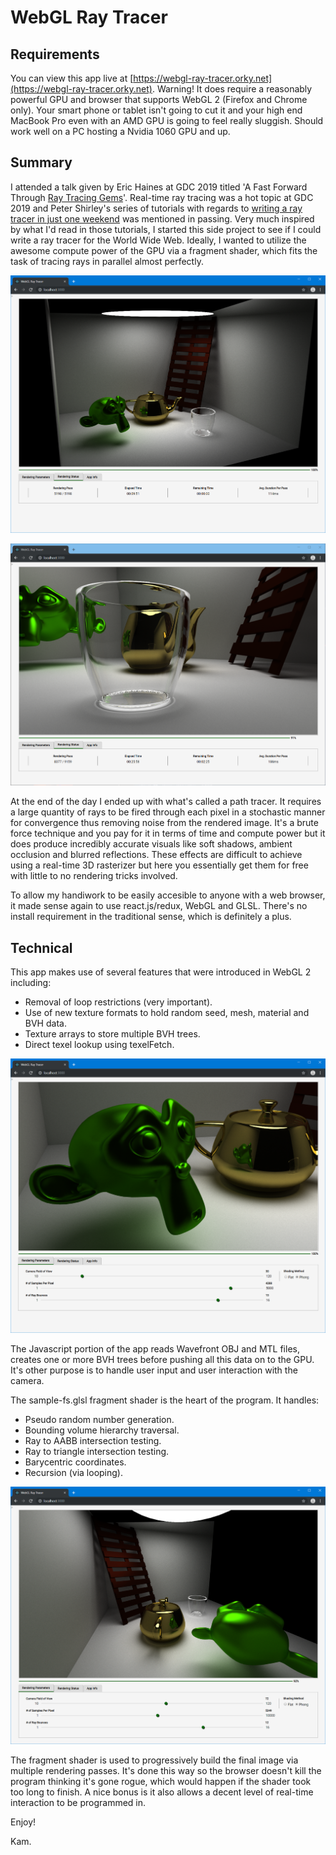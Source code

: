 # WebGL Ray Tracer

## Requirements

You can view this app live at [https://webgl-ray-tracer.orky.net](https://webgl-ray-tracer.orky.net). Warning! It does require a reasonably powerful GPU and browser that supports WebGL 2 (Firefox and Chrome only). Your smart phone or tablet isn't going to cut it and your high end MacBook Pro even with an AMD GPU is going to feel really sluggish. Should work well on a PC hosting a Nvidia 1060 GPU and up.

## Summary

I attended a talk given by Eric Haines at GDC 2019 titled 'A Fast Forward Through [Ray Tracing Gems](http://www.realtimerendering.com/raytracinggems)'. Real-time ray tracing was a hot topic at GDC 2019 and Peter Shirley's series of tutorials with regards to [writing a ray tracer in just one weekend](http://in1weekend.blogspot.com/2016/01/ray-tracing-in-one-weekend.html) was mentioned in passing. Very much inspired by what I'd read in those tutorials, I started this side project to see if I could write a ray tracer for the World Wide Web. Ideally, I wanted to utilize the awesome compute power of the GPU via a fragment shader, which fits the task of tracing rays in parallel almost perfectly.

![shot1](./screenshots/shot1.png)

![shot2](./screenshots/shot2.png)


At the end of the day I ended up with what's called a path tracer. It requires a large quantity of rays to be fired through each pixel in a stochastic manner for convergence thus removing noise from the rendered image. It's a brute force technique and you pay for it in terms of time and compute power but it does produce incredibly accurate visuals like soft shadows, ambient occlusion and blurred reflections. These effects are difficult to achieve using a real-time 3D rasterizer but here you essentially get them for free with little to no rendering tricks involved.

To allow my handiwork to be easily accesible to anyone with a web browser, it made sense again to use react.js/redux, WebGL and GLSL. There's no install requirement in the traditional sense, which is definitely a plus. 

## Technical

This app makes use of several features that were introduced in WebGL 2 including:
- Removal of loop restrictions (very important).
- Use of new texture formats to hold random seed, mesh, material and BVH data.
- Texture arrays to store multiple BVH trees.
- Direct texel lookup using texelFetch.


![shot3](./screenshots/shot3.png)


The Javascript portion of the app reads Wavefront OBJ and MTL files, creates one or more BVH trees before pushing all this data on to the GPU. It's other purpose is to handle user input and user interaction with the camera.

The sample-fs.glsl fragment shader is the heart of the program. It handles:

- Pseudo random number generation.
- Bounding volume hierarchy traversal.
- Ray to AABB intersection testing.
- Ray to triangle intersection testing.
- Barycentric coordinates.
- Recursion (via looping).


![shot4](./screenshots/shot4.png)


The fragment shader is used to progressively build the final image via multiple rendering passes. It's done this way so the browser doesn't kill the program thinking it's gone rogue, which would happen if the shader took too long to finish. A nice bonus is it also allows a decent level of real-time interaction to be programmed in.

Enjoy!

Kam.
